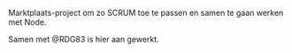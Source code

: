 Marktplaats-project om zo SCRUM toe te passen en samen te gaan werken met Node.

Samen met @RDG83 is hier aan gewerkt.
